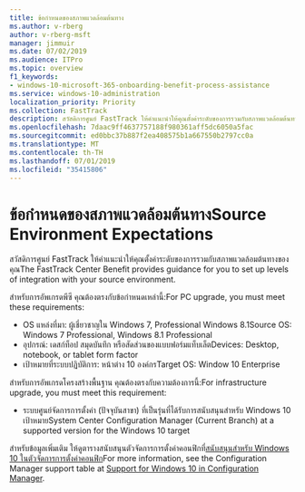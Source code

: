 ```yaml
---
title: ข้อกำหนดของสภาพแวดล้อมต้นทาง
ms.author: v-rberg
author: v-rberg-msft
manager: jimmuir
ms.date: 07/02/2019
ms.audience: ITPro
ms.topic: overview
f1_keywords:
- windows-10-microsoft-365-onboarding-benefit-process-assistance
ms.service: windows-10-administration
localization_priority: Priority
ms.collection: FastTrack
description: สวัสดิการศูนย์ FastTrack ให้คำแนะนำให้คุณตั้งค่าระดับของการรวมกับสภาพแวดล้อมต้นทางสำหรับการปรับใช้ Windows 10
ms.openlocfilehash: 7daac9ff4637757188f980361aff5dc6050a5fac
ms.sourcegitcommit: ed0bbc37b887f2ea408575b1a667550b2797cc0a
ms.translationtype: MT
ms.contentlocale: th-TH
ms.lasthandoff: 07/01/2019
ms.locfileid: "35415806"
---
```

# <a name="source-environment-expectations"></a><span data-ttu-id="93afb-103">ข้อกำหนดของสภาพแวดล้อมต้นทาง</span><span class="sxs-lookup"><span data-stu-id="93afb-103">Source Environment Expectations</span></span>

<span data-ttu-id="93afb-104">สวัสดิการศูนย์ FastTrack ให้คำแนะนำให้คุณตั้งค่าระดับของการรวมกับสภาพแวดล้อมต้นทางของคุณ</span><span class="sxs-lookup"><span data-stu-id="93afb-104">The FastTrack Center Benefit provides guidance for you to set up levels of integration with your source environment.</span></span>
  
<span data-ttu-id="93afb-105">สำหรับการอัพเกรดพีซี คุณต้องตรงกับข้อกำหนดเหล่านี้:</span><span class="sxs-lookup"><span data-stu-id="93afb-105">For PC upgrade, you must meet these requirements:</span></span>

- <span data-ttu-id="93afb-106">OS แหล่งที่มา: ผู้เชี่ยวชาญใน Windows 7, Professional Windows 8.1</span><span class="sxs-lookup"><span data-stu-id="93afb-106">Source OS: Windows 7 Professional, Windows 8.1 Professional</span></span>
- <span data-ttu-id="93afb-107">อุปกรณ์: เดสก์ท็อป สมุดบันทึก หรือสัดส่วนของแบบฟอร์มแท็บเล็ต</span><span class="sxs-lookup"><span data-stu-id="93afb-107">Devices: Desktop, notebook, or tablet form factor</span></span>
- <span data-ttu-id="93afb-108">เป้าหมายที่ระบบปฏิบัติการ: หน้าต่าง 10 องค์กร</span><span class="sxs-lookup"><span data-stu-id="93afb-108">Target OS: Window 10 Enterprise</span></span>

<span data-ttu-id="93afb-109">สำหรับการอัพเกรดโครงสร้างพื้นฐาน คุณต้องตรงกับความต้องการนี้:</span><span class="sxs-lookup"><span data-stu-id="93afb-109">For infrastructure upgrade, you must meet this requirement:</span></span>   

- <span data-ttu-id="93afb-110">ระบบศูนย์จัดการการตั้งค่า (ปัจจุบันสาขา) ที่เป็นรุ่นที่ได้รับการสนับสนุนสำหรับ Windows 10 เป้าหมาย</span><span class="sxs-lookup"><span data-stu-id="93afb-110">System Center Configuration Manager (Current Branch) at a supported version for the Windows 10 target</span></span>

<span data-ttu-id="93afb-111">สำหรับข้อมูลเพิ่มเติม ให้ดูตารางสนับสนุนตัวจัดการการตั้งค่าคอนฟิกที่[สนับสนุนสำหรับ Windows 10 ในตัวจัดการการตั้งค่าคอนฟิก](https://docs.microsoft.com/en-us/sccm/core/plan-design/configs/support-for-windows-10)</span><span class="sxs-lookup"><span data-stu-id="93afb-111">For more information, see the Configuration Manager support table at [Support for Windows 10 in Configuration Manager](https://docs.microsoft.com/en-us/sccm/core/plan-design/configs/support-for-windows-10).</span></span>
  

 